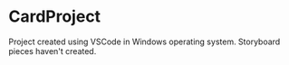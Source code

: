 # CardProject

Project created using VSCode in Windows operating system. 
Storyboard pieces haven't created.
